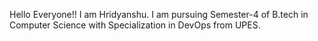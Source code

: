 Hello Everyone!!
I am Hridyanshu. I am pursuing Semester-4 of B.tech in Computer Science with Specialization in DevOps from UPES.
